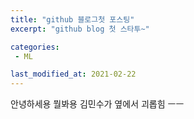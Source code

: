 ```yaml
---
title: "github 블로그첫 포스팅"
excerpt: "github blog 첫 스타투~"

categories:
 - ML

last_modified_at: 2021-02-22
---
```


안녕하세용
뭘봐용 
김민수가 옆에서 괴롭힘 ㅡㅡ
